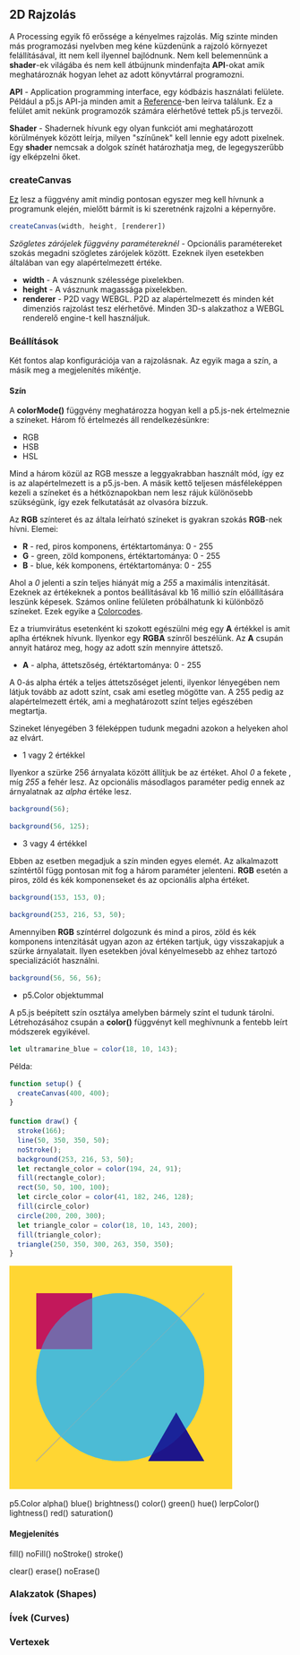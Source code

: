 ## 2D Rajzolás

A Processing egyik fő erőssége a kényelmes rajzolás. Míg szinte minden más programozási
nyelvben meg kéne küzdenünk a rajzoló környezet felállításával, itt nem kell ilyennel
bajlódnunk. Nem kell belemennünk a **shader**-ek világába és nem kell átbújnunk mindenfajta
**API**-okat amik meghatároznák hogyan lehet az adott könyvtárral programozni.

**API** - Application programming interface, egy kódbázis használati felülete. Például
a p5.js API-ja minden amit a [Reference](https://p5js.org/reference/)-ben leírva találunk.
Ez a felület amit nekünk programozók számára elérhetővé tettek p5.js tervezői.

**Shader** -  Shadernek hívunk egy olyan funkciót ami meghatározott körülmények között
leírja, milyen "színűnek" kell lennie egy adott pixelnek. Egy **shader** nemcsak a dolgok
színét határozhatja meg, de legegyszerűbb így elképzelni őket.

### createCanvas

[Ez](https://p5js.org/reference/#/p5/createCanvas) lesz a függvény amit mindig pontosan egyszer
meg kell hívnunk a programunk elején, mielőtt bármit is ki szeretnénk rajzolni a képernyőre.

```JavaScript
createCanvas(width, height, [renderer])
```

*Szögletes zárójelek függvény paramétereknél* - Opcionális paramétereket szokás
megadni szögletes zárójelek között. Ezeknek ilyen esetekben általában van egy alapértelmezett
értéke.

- **width** - A vásznunk szélessége pixelekben.
- **height** - A vásznunk magassága pixelekben.
- **renderer** - P2D vagy WEBGL. P2D az alapértelmezett és minden két dimenziós rajzolást
tesz elérhetővé. Minden 3D-s alakzathoz a WEBGL renderelő engine-t kell használjuk.

### Beállítások

Két fontos alap konfigurációja van a rajzolásnak. Az egyik maga a szín, a másik meg a megjelenítés mikéntje.

#### Szín

A **colorMode()** függvény meghatározza hogyan kell a p5.js-nek értelmeznie a színeket.
Három fő értelmezés áll rendelkezésünkre:
- RGB
- HSB
- HSL

Mind a három közül az RGB messze a leggyakrabban használt mód, így ez is az alapértelmezett is
a p5.js-ben. A másik kettő teljesen másféleképpen kezeli a színeket és a hétköznapokban nem
lesz rájuk különösebb szükségünk, így ezek felkutatását az olvasóra bízzuk.

Az **RGB** színteret és az általa leírható színeket is gyakran szokás **RGB**-nek hívni.
Elemei:
- **R** - red, piros komponens, értéktartománya: 0 - 255
- **G** - green, zöld komponens, értéktartománya: 0 - 255
- **B** - blue, kék komponens, értéktartománya: 0 - 255

Ahol a *0* jelenti a szín teljes hiányát míg a *255* a maximális intenzitását.
Ezeknek az értékeknek a pontos beállításával kb 16 millió szín előállítására leszünk
képesek. Számos online felületen próbálhatunk ki különböző színeket. Ezek egyike a [Colorcodes](https://htmlcolorcodes.com/color-picker/).

Ez a triumvirátus esetenként ki szokott egészülni még egy **A** értékkel is amit aplha
értéknek hívunk. Ilyenkor egy **RGBA** színről beszélünk. Az **A** csupán annyit határoz meg,
hogy az adott szín mennyire áttetsző.
- **A** - alpha, áttetszőség, értéktartománya: 0 - 255

A 0-ás alpha érték a teljes áttetszőséget jelenti, ilyenkor lényegében nem látjuk tovább
az adott színt, csak ami esetleg mögötte van. A 255 pedig az alapértelmezett érték, ami
a meghatározott színt teljes egészében megtartja.

Szineket lényegében 3 féleképpen tudunk megadni azokon a helyeken ahol az elvárt.
- 1 vagy 2 értékkel

Ilyenkor a szürke 256 árnyalata között állítjuk be az értéket. Ahol *0* a fekete
, míg *255* a fehér lesz. Az opcionális másodlagos paraméter pedig ennek az árnyalatnak
az *alpha* értéke lesz.
```JavaScript
background(56);
```
```JavaScript
background(56, 125);
```
- 3 vagy 4 értékkel

Ebben az esetben megadjuk a szín minden egyes elemét. Az alkalmazott színtértől függ
pontosan mit fog a három paraméter jelenteni. **RGB** esetén a piros, zöld és kék
komponenseket és az opcionális alpha értéket.
```JavaScript
background(153, 153, 0);
```
```JavaScript
background(253, 216, 53, 50);
```

Amennyiben **RGB** színtérrel dolgozunk és mind a piros, zöld és kék komponens intenzitását
ugyan azon az értéken tartjuk, úgy visszakapjuk a szürke árnyalatait. Ilyen esetekben
jóval kényelmesebb az ehhez tartozó specializációt használni.
```JavaScript
background(56, 56, 56);
```

- p5.Color objektummal

A p5.js beépített szín osztálya amelyben bármely színt el tudunk tárolni.
Létrehozásához csupán a **color()** függvényt kell meghívnunk a fentebb leírt
módszerek egyikével.
```JavaScript
let ultramarine_blue = color(18, 10, 143);
```

Példa:
```JavaScript
function setup() {
  createCanvas(400, 400);
}

function draw() {
  stroke(166);
  line(50, 350, 350, 50);
  noStroke();
  background(253, 216, 53, 50);
  let rectangle_color = color(194, 24, 91);
  fill(rectangle_color);
  rect(50, 50, 100, 100);
  let circle_color = color(41, 182, 246, 128);
  fill(circle_color)
  circle(200, 200, 300);
  let triangle_color = color(18, 10, 143, 200);
  fill(triangle_color);
  triangle(250, 350, 300, 263, 350, 350);
}
```

![Coloring](coloring_example.PNG)

p5.Color
alpha()
blue()
brightness()
color()
green()
hue()
lerpColor()
lightness()
red()
saturation()

#### Megjelenítés

fill()
noFill()
noStroke()
stroke()

clear()
erase()
noErase()

### Alakzatok (Shapes)

### Ívek (Curves)

### Vertexek
